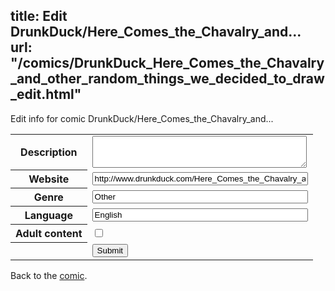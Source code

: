 title: Edit DrunkDuck/Here_Comes_the_Chavalry_and...
url: "/comics/DrunkDuck_Here_Comes_the_Chavalry_and_other_random_things_we_decided_to_draw_edit.html"
---
Edit info for comic DrunkDuck/Here_Comes_the_Chavalry_and...

<form name="comic" action="http://gaepostmail.appspot.com/comic/" method="post">
<table class="comicinfo">
<tr>
<th>Description</th><td><textarea name="description" cols="40" rows="3"></textarea></td>
</tr>
<tr>
<th>Website</th><td><input type="text" name="url" value="http://www.drunkduck.com/Here_Comes_the_Chavalry_and_other_random_things_we_decided_to_draw/" size="40"/></td>
</tr>
<tr>
<th>Genre</th><td><input type="text" name="genre" value="Other" size="40"/></td>
</tr>
<tr>
<th>Language</th><td><input type="text" name="language" value="English" size="40"/></td>
</tr>
<tr>
<th>Adult content</th><td><input type="checkbox" name="adult" value="adult" /></td>
</tr>
<tr>
<th></th><td>
<input type="hidden" name="comic" value="DrunkDuck_Here_Comes_the_Chavalry_and_other_random_things_we_decided_to_draw" />
<input type="submit" name="submit" value="Submit" />
</td>
</tr>
</table>
</form>

Back to the [comic](DrunkDuck_Here_Comes_the_Chavalry_and_other_random_things_we_decided_to_draw.html).
